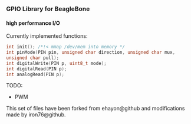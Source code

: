 ### GPIO Library for BeagleBone

#### high performance I/O 

Currently implemented functions:

```c
int init(); /*!< mmap /dev/mem into memory */
int pinMode(PIN pin, unsigned char direction, unsigned char mux,
unsigned char pull);
int digitalWrite(PIN p, uint8_t mode);
int digitalRead(PIN p);
int analogRead(PIN p);
```

TODO:
  - PWM

This set of files have been forked from ehayon@github and modifications made by iron76@github.
